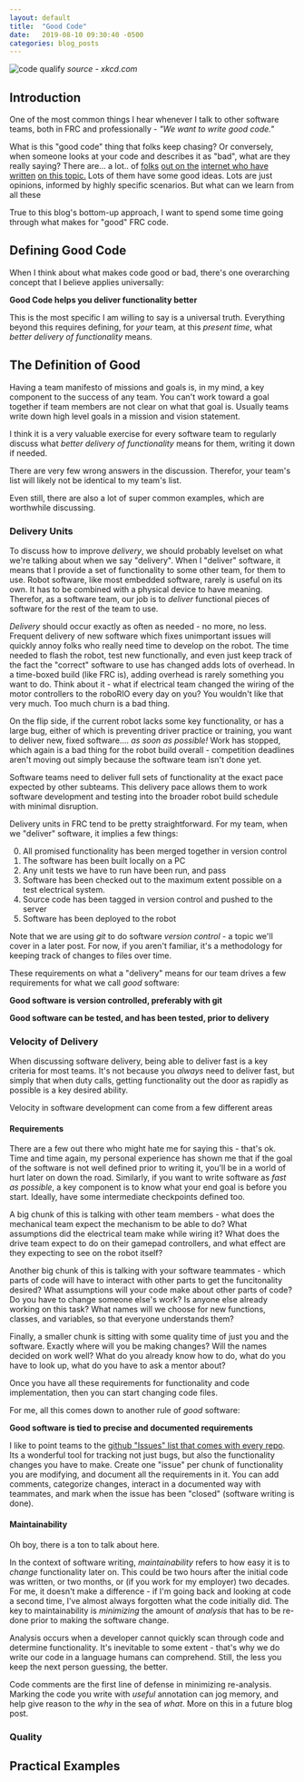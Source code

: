 ```yaml
---
layout: default
title:  "Good Code"
date:   2019-08-10 09:30:40 -0500
categories: blog_posts
---
```


![code qualify](https://imgs.xkcd.com/comics/code_quality.png)
_source - xkcd.com_

## Introduction

One of the most common things I hear whenever I talk to other software teams, both in FRC and professionally - _"We want to write good code."_ 

What is this "good code" thing that folks keep chasing? Or conversely, when someone looks at your code and describes it as "bad", what are they really saying? There are... a lot.. of [folks](https://softwareengineering.stackexchange.com/questions/17443/what-does-it-mean-to-write-good-code) [out on the](https://medium.com/@navdeepsingh_2336/good-code-vs-bad-code-35624b4e91bc) [internet who have written](https://developerzen.com/how-do-you-define-good-code-c8a383c207a4) [on this topic.](https://hackernoon.com/few-simple-rules-for-good-coding-my-15-years-experience-96cb29d4acd9) Lots of them have some good ideas. Lots are just opinions, informed by highly specific scenarios. But what can we learn from all these 

True to this blog's bottom-up approach, I want to spend some time going through what makes for "good" FRC code.

## Defining Good Code

When I think about what makes code good or bad, there's one overarching concept that I believe applies universally:

**Good Code helps you deliver functionality better**

This is the most specific I am willing to say is a universal truth. Everything beyond this requires defining, for _your_ team, at this _present time_, what *better delivery of functionality* means. 

## The Definition of Good

Having a team manifesto of missions and goals is, in my mind, a key component to the success of any team. You can't work toward a goal together if team members are not clear on what that goal is. Usually teams write down high level goals in a mission and vision statement.

I think it is a very valuable exercise for every software team to regularly discuss what *better delivery of functionality* means for them, writing it down if needed.

There are very few wrong answers in the discussion. Therefor, your team's list will likely not be identical to my team's list.

Even still, there are also a lot of super common examples, which are worthwhile discussing. 

### Delivery Units

To discuss how to improve *delivery*, we should probably levelset on what we're talking about when we say "delivery". When I "deliver" software, it means that I provide a set of functionality to some other team, for them to use. Robot software, like most embedded software, rarely is useful on its own. It has to be combined with a physical device to have meaning. Therefor, as a software team, our job is to *deliver* functional pieces of software for the rest of the team to use.

*Delivery* should occur exactly as often as needed - no more, no less. Frequent delivery of new software which fixes unimportant issues will quickly annoy folks who really need time to develop on the robot. The time needed to flash the robot, test new functionally, and even just keep track of the fact the "correct" software to use has changed adds lots of overhead. In a time-boxed build (like FRC is), adding overhead is rarely something you want to do. Think about it - what if electrical team changed the wiring of the motor controllers to the roboRIO every day on you? You wouldn't like that very much. Too much churn is a bad thing. 

On the flip side, if the current robot lacks some key functionality, or has a large bug, either of which is preventing driver practice or training, you want to deliver new, fixed software.... _as soon as possible!_ Work has stopped, which again is a bad thing for the robot build overall - competition deadlines aren't moving out simply because the software team isn't done yet.

Software teams need to deliver full sets of functionality at the exact pace expected by other subteams. This delivery pace allows them to work software development and testing into the broader robot build schedule with minimal disruption.

Delivery units in FRC tend to be pretty straightforward. For my team, when we "deliver" software, it implies a few things:

0. All promised functionality has been merged together in version control
1. The software has been built locally on a PC
2. Any unit tests we have to run have been run, and pass
3. Software has been checked out to the maximum extent possible on a test electrical system.
4. Source code has been tagged in version control and pushed to the server
5. Software has been deployed to the robot

Note that we are using _git_ to do software _version control_ - a topic we'll cover in a later post. For now, if you aren't familiar, it's a methodology for keeping track of changes to files over time.

These requirements on what a "delivery" means for our team drives a few requirements for what we call _good_ software:

**Good software is version controlled, preferably with git**

**Good software can be tested, and has been tested, prior to delivery**

### Velocity of Delivery

When discussing software delivery, being able to deliver fast is a key criteria for most teams. It's not because you _always_ need to deliver fast, but simply that when duty calls, getting functionality out the door as rapidly as possible is a key desired ability.

Velocity in software development can come from a few different areas

#### Requirements

There are a few out there who might hate me for saying this - that's ok. Time and time again, my personal experience has shown me that if the goal of the software is not well defined prior to writing it, you'll be in a world of hurt later on down the road. Similarly, if you want to write software as _fast as possible_, a key component is to know what your end goal is before you start. Ideally, have some intermediate checkpoints defined too. 

A big chunk of this is talking with other team members - what does the mechanical team expect the mechanism to be able to do? What assumptions did the electrical team make while wiring it? What does the drive team expect to do on their gamepad controllers, and what effect are they expecting to see on the robot itself?

Another big chunk of this is talking with your software teammates - which parts of code will have to interact with other parts to get the funcitonality desired? What assumptions will your code make about other parts of code? Do you have to change someone else's work? Is anyone else already working on this task? What names will we choose for new functions, classes, and variables, so that everyone understands them?

Finally, a smaller chunk is sitting with some quality time of just you and the software. Exactly where will you be making changes? Will the names decided on work well? What do you already know how to do, what do you have to look up, what do you have to ask a mentor about?

Once you have all these requirements for functionality and code implementation, then you can start changing code files.

For me, all this comes down to another rule of _good_ software:

**Good software is tied to precise and documented requirements**

I like to point teams to the [github "Issues" list that comes with every repo](https://guides.github.com/features/issues/). Its a wonderful tool for tracking not just bugs, but also the functionality changes you have to make. Create one "issue" per chunk of functionality you are modifying, and document all the requirements in it. You can add comments, categorize changes, interact in a documented way with teammates, and mark when the issue has been "closed" (software writing is done).  

#### Maintainability

Oh boy, there is a ton to talk about here.

In the context of software writing, _maintainability_ refers to how easy it is to _change_ functionality later on. This could be two hours after the initial code was written, or two months, or (if you work for my employer) two decades. For me, it doesn't make a difference - if I'm going back and looking at code a second time, I've almost always forgotten what the code initially did. The key to maintainability is _minimizing_ the amount of _analysis_ that has to be re-done prior to making the software change.

Analysis occurs when a developer cannot quickly scan through code and determine functionality. It's inevitable to some extent - that's why we do write our code in a language humans can comprehend. Still, the less you keep the next person guessing, the better.

Code comments are the first line of defense in minimizing re-analysis. Marking the code you write with _useful_ annotation can jog memory, and help give reason to the _why_ in the sea of _what_. More on this in a future blog post.

### Quality



## Practical Examples